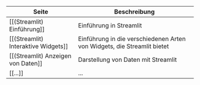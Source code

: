 | Seite | Beschreibung |
| ----------- | ----------- |
| [[(Streamlit) Einführung]] | Einführung in Streamlit |
| [[(Streamlit) Interaktive Widgets]] | Einführung in die verschiedenen Arten von Widgets, die Streamlit bietet |
| [[(Streamlit) Anzeigen von Daten]] | Darstellung von Daten mit Streamlit |
| [[...]] | ... |